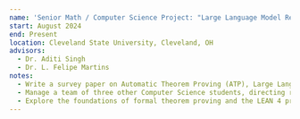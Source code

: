 ```yaml
---
name: 'Senior Math / Computer Science Project: "Large Language Model Reasoning and Verification through AutoFormalization"'
start: August 2024
end: Present
location: Cleveland State University, Cleveland, OH
advisors:
  - Dr. Aditi Singh
  - Dr. L. Felipe Martins
notes:
  - Write a survey paper on Automatic Theorem Proving (ATP), Large Language Models (LLMs), and their intersection (including AutoFormalization).
  - Manage a team of three other Computer Science students, directing research and engineering efforts.
  - Explore the foundations of formal theorem proving and the LEAN 4 proof language.
---
```

